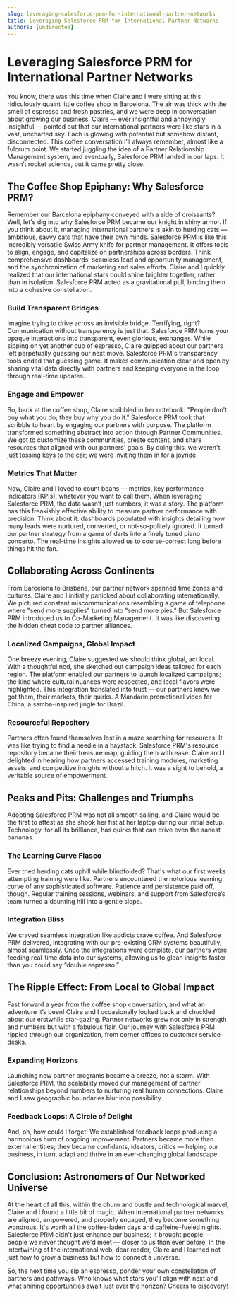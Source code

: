 ```yaml
---
slug: leveraging-salesforce-prm-for-international-partner-networks
title: Leveraging Salesforce PRM for International Partner Networks
authors: [undirected]
---
```



# Leveraging Salesforce PRM for International Partner Networks

You know, there was this time when Claire and I were sitting at this ridiculously quaint little coffee shop in Barcelona. The air was thick with the smell of espresso and fresh pastries, and we were deep in conversation about growing our business. Claire — ever insightful and annoyingly insightful — pointed out that our international partners were like stars in a vast, uncharted sky. Each is glowing with potential but somehow distant, disconnected. This coffee conversation I’ll always remember, almost like a fulcrum point. We started juggling the idea of a Partner Relationship Management system, and eventually, Salesforce PRM landed in our laps. It wasn’t rocket science, but it came pretty close.

## The Coffee Shop Epiphany: Why Salesforce PRM?

Remember our Barcelona epiphany conveyed with a side of croissants? Well, let's dig into why Salesforce PRM became our knight in shiny armor. If you think about it, managing international partners is akin to herding cats — ambitious, savvy cats that have their own minds. Salesforce PRM is like this incredibly versatile Swiss Army knife for partner management. It offers tools to align, engage, and capitalize on partnerships across borders. Think comprehensive dashboards, seamless lead and opportunity management, and the synchronization of marketing and sales efforts. Claire and I quickly realized that our international stars could shine brighter together, rather than in isolation. Salesforce PRM acted as a gravitational pull, binding them into a cohesive constellation.

### Build Transparent Bridges

Imagine trying to drive across an invisible bridge. Terrifying, right? Communication without transparency is just that. Salesforce PRM turns your opaque interactions into transparent, even glorious, exchanges. While sipping on yet another cup of espresso, Claire quipped about our partners left perpetually guessing our next move. Salesforce PRM's transparency tools ended that guessing game. It makes communication clear and open by sharing vital data directly with partners and keeping everyone in the loop through real-time updates.

### Engage and Empower

So, back at the coffee shop, Claire scribbled in her notebook: "People don't buy what you do; they buy why you do it." Salesforce PRM took that scribble to heart by engaging our partners with purpose. The platform transformed something abstract into action through Partner Communities. We got to customize these communities, create content, and share resources that aligned with our partners' goals. By doing this, we weren't just tossing keys to the car; we were inviting them in for a joyride.

### Metrics That Matter

Now, Claire and I loved to count beans — metrics, key performance indicators (KPIs), whatever you want to call them. When leveraging Salesforce PRM, the data wasn’t just numbers; it was a story. The platform has this freakishly effective ability to measure partner performance with precision. Think about it: dashboards populated with insights detailing how many leads were nurtured, converted, or not-so-politely ignored. It turned our partner strategy from a game of darts into a finely tuned piano concerto. The real-time insights allowed us to course-correct long before things hit the fan.

## Collaborating Across Continents

From Barcelona to Brisbane, our partner network spanned time zones and cultures. Claire and I initially panicked about collaborating internationally. We pictured constant miscommunications resembling a game of telephone where "send more supplies" turned into "send more pies." But Salesforce PRM introduced us to Co-Marketing Management. It was like discovering the hidden cheat code to partner alliances. 

### Localized Campaigns, Global Impact

One breezy evening, Claire suggested we should think global, act local. With a thoughtful nod, she sketched out campaign ideas tailored for each region. The platform enabled our partners to launch localized campaigns; the kind where cultural nuances were respected, and local flavors were highlighted. This integration translated into trust — our partners knew we got them, their markets, their quirks. A Mandarin promotional video for China, a samba-inspired jingle for Brazil. 

### Resourceful Repository

Partners often found themselves lost in a maze searching for resources. It was like trying to find a needle in a haystack. Salesforce PRM's resource repository became their treasure map, guiding them with ease. Claire and I delighted in hearing how partners accessed training modules, marketing assets, and competitive insights without a hitch. It was a sight to behold, a veritable source of empowerment.

## Peaks and Pits: Challenges and Triumphs

Adopting Salesforce PRM was not all smooth sailing, and Claire would be the first to attest as she shook her fist at her laptop during our initial setup. Technology, for all its brilliance, has quirks that can drive even the sanest bananas. 

### The Learning Curve Fiasco

Ever tried herding cats uphill while blindfolded? That's what our first weeks attempting training were like. Partners encountered the notorious learning curve of any sophisticated software. Patience and persistence paid off, though. Regular training sessions, webinars, and support from Salesforce’s team turned a daunting hill into a gentle slope.

### Integration Bliss

We craved seamless integration like addicts crave coffee. And Salesforce PRM delivered, integrating with our pre-existing CRM systems beautifully, almost seamlessly. Once the integrations were complete, our partners were feeding real-time data into our systems, allowing us to glean insights faster than you could say “double espresso.”

## The Ripple Effect: From Local to Global Impact

Fast forward a year from the coffee shop conversation, and what an adventure it’s been! Claire and I occasionally looked back and chuckled about our erstwhile star-gazing. Partner networks grew not only in strength and numbers but with a fabulous flair. Our journey with Salesforce PRM rippled through our organization, from corner offices to customer service desks. 

### Expanding Horizons 

Launching new partner programs became a breeze, not a storm. With Salesforce PRM, the scalability moved our management of partner relationships beyond numbers to nurturing real human connections. Claire and I saw geographic boundaries blur into possibility.

### Feedback Loops: A Circle of Delight

And, oh, how could I forget! We established feedback loops producing a harmonious hum of ongoing improvement. Partners became more than external entities; they became confidants, ideators, critics — helping our business, in turn, adapt and thrive in an ever-changing global landscape.

## Conclusion: Astronomers of Our Networked Universe

At the heart of all this, within the churn and bustle and technological marvel, Claire and I found a little bit of magic. When international partner networks are aligned, empowered, and properly engaged, they become something wondrous. It's worth all the coffee-laden days and caffeine-fueled nights. Salesforce PRM didn't just enhance our business; it brought people — people we never thought we'd meet — closer to us than ever before. In the intertwining of the international web, dear reader, Claire and I learned not just how to grow a business but how to connect a universe.

So, the next time you sip an espresso, ponder your own constellation of partners and pathways. Who knows what stars you'll align with next and what shining opportunities await just over the horizon? Cheers to discovery!